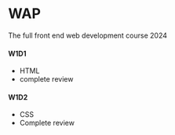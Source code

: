 # WAP
The full front end web development course 2024

#### W1D1
- HTML
- complete review

#### W1D2
- CSS
- Complete review
